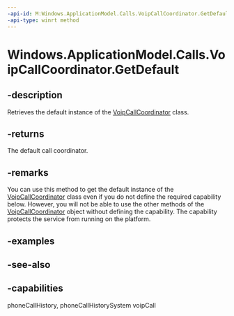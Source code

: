 ```yaml
---
-api-id: M:Windows.ApplicationModel.Calls.VoipCallCoordinator.GetDefault
-api-type: winrt method
---
```


<!-- Method syntax
public Windows.ApplicationModel.Calls.VoipCallCoordinator GetDefault()
-->

# Windows.ApplicationModel.Calls.VoipCallCoordinator.GetDefault

## -description
Retrieves the default instance of the [VoipCallCoordinator](voipcallcoordinator.md) class.

## -returns
The default call coordinator.

## -remarks
You can use this method to get the default instance of the [VoipCallCoordinator](voipcallcoordinator.md) class even if you do not define the required capability below. However, you will not be able to use the other methods of the [VoipCallCoordinator](voipcallcoordinator.md) object without defining the capability. The capability protects the service from running on the platform.

## -examples

## -see-also


## -capabilities
phoneCallHistory, phoneCallHistorySystem
voipCall
